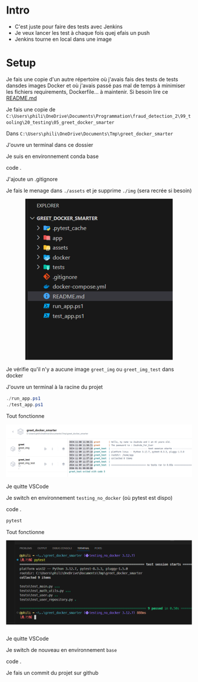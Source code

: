 <!-- 
# remove all containers
# docker rm -f $(docker ps -aq)
# remove image according the pattern 
# docker rmi $(docker images -q "greet*_img")
-->

# Intro

- C'est juste pour faire des tests avec Jenkins
- Je veux lancer les test à chaque fois quej efais un push
- Jenkins tourne en local dans une image

# Setup

Je fais une copie d'un autre répertoire où j'avais fais des tests de tests dansdes images Docker et où j'avais passé pas mal de temps à minimiser les fichiers requirements, Dockerfile... à maintenir. Si besoin lire ce [README.md](https://github.com/40tude/fraud_detection_2/blob/main/99_tooling/20_testing/README.md)

Je fais une copie de `C:\Users\phili\OneDrive\Documents\Programmation\fraud_detection_2\99_tooling\20_testing\05_greet_docker_smarter`

Dans ``C:\Users\phili\OneDrive\Documents\Tmp\greet_docker_smarter``

J'ouvre un terminal dans ce dossier

Je suis en environnement conda base

code .

J'ajoute un .gitignore

Je fais le menage dans ``./assets`` et je supprime ``./img`` (sera recrée si besoin)

<p align="center">
<img src="./assets/img00.png" alt="drawing" width="400"/>
<p>

Je vérifie qu'il n'y a aucune image `greet_img` ou `greet_img_test` dans docker

J'ouvre un terminal à la racine du projet

```powershell
./run_app.ps1
./test_app.ps1
```
Tout fonctionne

<p align="center">
<img src="./assets/img01.png" alt="drawing" width="800"/>
<p>

Je quitte VSCode

Je switch en environnement `testing_no_docker` (où pytest est dispo)

code .

```powershell
pytest
```

Tout fonctionne

<p align="center">
<img src="./assets/img02.png" alt="drawing" width="800"/>
<p>


Je quitte VSCode

Je switch de nouveau en environnement `base`

code .

Je fais un commit du projet sur github

# 